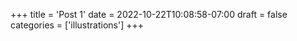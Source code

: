 +++
title = 'Post 1'
date = 2022-10-22T10:08:58-07:00
draft = false
categories = ['illustrations']
+++
